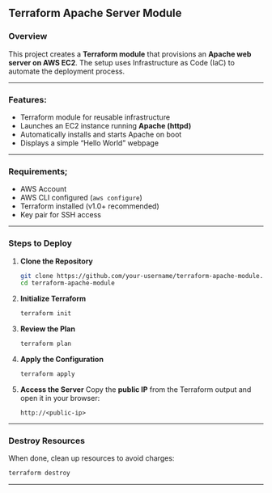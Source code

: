 ## Terraform Apache Server Module

### Overview

This project creates a **Terraform module** that provisions an **Apache web server on AWS EC2**.
The setup uses Infrastructure as Code (IaC) to automate the deployment process.

---

### Features:

* Terraform module for reusable infrastructure
* Launches an EC2 instance running **Apache (httpd)**
* Automatically installs and starts Apache on boot
* Displays a simple “Hello World” webpage

---

### Requirements;

* AWS Account
* AWS CLI configured (`aws configure`)
* Terraform installed (v1.0+ recommended)
* Key pair for SSH access

---

### Steps to Deploy

1. **Clone the Repository**

   ```bash
   git clone https://github.com/your-username/terraform-apache-module.git
   cd terraform-apache-module
   ```

2. **Initialize Terraform**

   ```bash
   terraform init
   ```

3. **Review the Plan**

   ```bash
   terraform plan
   ```

4. **Apply the Configuration**

   ```bash
   terraform apply
   ```

5. **Access the Server**
   Copy the **public IP** from the Terraform output and open it in your browser:

   ```
   http://<public-ip>
   ```

---

### Destroy Resources

When done, clean up resources to avoid charges:

```bash
terraform destroy
```

---

